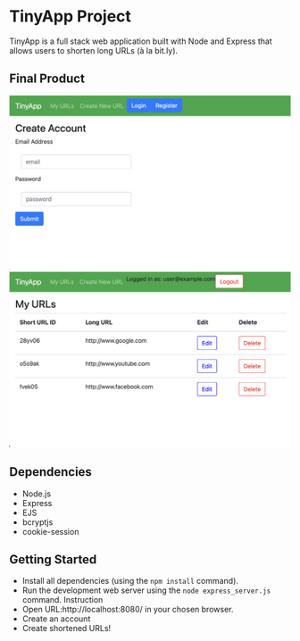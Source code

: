 # TinyApp Project

TinyApp is a full stack web application built with Node and Express that allows users to shorten long URLs (à la bit.ly).

## Final Product

!["screenshot of register page"](https://github.com/bhood239/tinyapp/blob/main/docs/register-page.png?raw=true)
!["screenshot of URLs page"](https://github.com/bhood239/tinyapp/blob/main/docs/urls-page.png?raw=true)

## Dependencies

- Node.js
- Express
- EJS
- bcryptjs
- cookie-session

## Getting Started

- Install all dependencies (using the `npm install` command).
- Run the development web server using the `node express_server.js` command.
Instruction
- Open URL:http://localhost:8080/ in your chosen browser.
- Create an account
- Create shortened URLs!